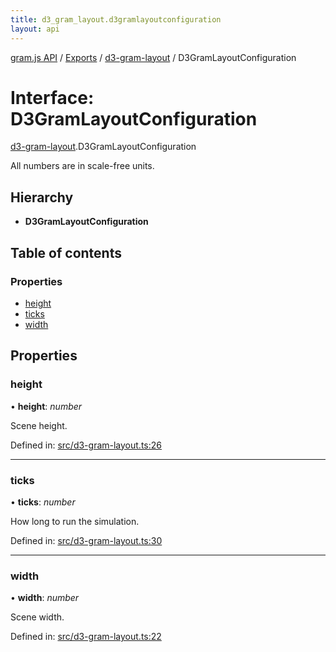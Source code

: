 ```yaml
---
title: d3_gram_layout.d3gramlayoutconfiguration
layout: api
---
```


[gram.js API](../README.md) / [Exports](../modules.md) / [d3-gram-layout](../modules/d3_gram_layout.md) / D3GramLayoutConfiguration

# Interface: D3GramLayoutConfiguration

[d3-gram-layout](../modules/d3_gram_layout.md).D3GramLayoutConfiguration

All numbers are in scale-free units.

## Hierarchy

* **D3GramLayoutConfiguration**

## Table of contents

### Properties

- [height](d3_gram_layout.d3gramlayoutconfiguration.md#height)
- [ticks](d3_gram_layout.d3gramlayoutconfiguration.md#ticks)
- [width](d3_gram_layout.d3gramlayoutconfiguration.md#width)

## Properties

### height

• **height**: *number*

Scene height.

Defined in: [src/d3-gram-layout.ts:26](https://github.com/gram-data/d3-gram/blob/b65614d/src/d3-gram-layout.ts#L26)

___

### ticks

• **ticks**: *number*

How long to run the simulation.

Defined in: [src/d3-gram-layout.ts:30](https://github.com/gram-data/d3-gram/blob/b65614d/src/d3-gram-layout.ts#L30)

___

### width

• **width**: *number*

Scene width.

Defined in: [src/d3-gram-layout.ts:22](https://github.com/gram-data/d3-gram/blob/b65614d/src/d3-gram-layout.ts#L22)
